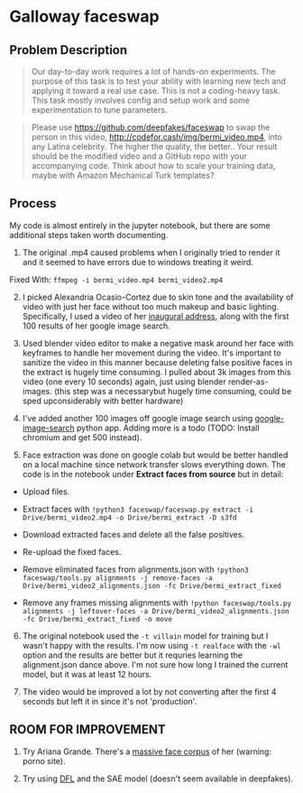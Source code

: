 # Galloway faceswap 

## Problem Description

> Our day-to-day work requires a lot of hands-on experiments. The purpose of this task is to test
your ability with learning new tech and applying it toward a real use case. This is not a
coding-heavy task. This task mostly involves config and setup work and some experimentation
to tune parameters.

> Please use https://github.com/deepfakes/faceswap to swap the person in this video,
http://codefor.cash/img/bermi_video.mp4, into any Latina celebrity. The higher the quality, the better..
Your result should be the modified video and a GitHub repo with your accompanying code. Think
about how to scale your training data, maybe with Amazon Mechanical Turk templates?

## Process

My code is almost entirely in the jupyter notebook, but there are some additional steps taken worth documenting.

1. The original .mp4 caused problems when I originally tried to render it and it seemed to have errors due to windows treating it weird.

Fixed With: `ffmpeg -i bermi_video.mp4 bermi_video2.mp4`
   
2. I picked Alexandria Ocasio-Cortez due to skin tone and the availability of video with just her face without too much makeup and basic lighting.  Specifically, I used a video of her [inaugural address](https://youtu.be/u7NlJt34XSM), along with the first 100 results of her google image search.

3. Used blender video editor to make a negative mask around her face with keyframes to handle her movement during the video.  It's important to sanitize the video in this manner because deleting false positive faces in the extract is hugely time consuming. I pulled about 3k images from this video (one every 10 seconds) again, just using blender render-as-images.  (this step was a necessarybut hugely time consuming, could be sped upconsiderably with better hardware)

4. I've added another 100 images off google image search using [google-image-search](https://github.com/hardikvasa/google-images-download) python app.  Adding more is a todo (TODO: Install chromium and get 500 instead).

5. Face extraction was done on google colab but would be better handled on a local machine since network transfer slows everything down.  The code is in the notebook under **Extract faces from source** but in detail:

* Upload files.

* Extract faces with `!python3 faceswap/faceswap.py extract -i Drive/bermi_video2.mp4 -o Drive/bermi_extract -D s3fd`

* Download extracted faces and delete all the false positives.

* Re-upload the fixed faces.

* Remove eliminated faces from alignments.json with `!python3 faceswap/tools.py alignments -j remove-faces -a Drive/bermi_video2_alignments.json -fc Drive/bermi_extract_fixed`

* Remove any frames missing alignments with `!python faceswap/tools.py alignments -j leftover-faces -a Drive/bermi_video2_alignments.json -fc Drive/bermi_extract_fixed -o move`

6. The original notebook used the `-t villain` model for training but I wasn't happy with the results.  I'm now using `-t realface` with the `-wl` option and the results are better but it requries learning the alignment.json dance above.  I'm not sure how long I trained the current model, but it was at least 12 hours.

7. The video would be improved a lot by not converting after the first 4 seconds but left it in since it's not 'production'.

## ROOM FOR IMPROVEMENT

1. Try Ariana Grande.  There's a [massive face corpus](https://mrdeepfakes.com/forums/thread-ariana-grande-faceset-5-1-big-update-3-17-19) of her (warning: porno site).

2. Try using [DFL](https://colab.research.google.com/github/chervonij/DFL-Colab/blob/master/DFL_Colab_Demo.ipynb) and the SAE model (doesn't seem available in deepfakes).

